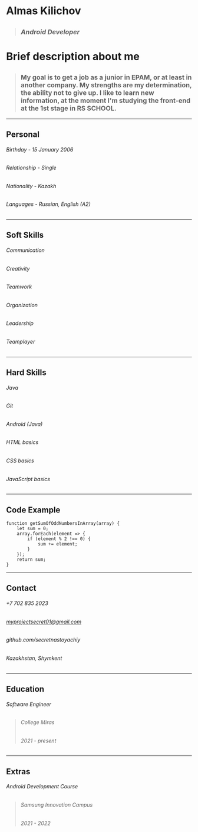 # **Almas Kilichov**
> ## <sub>_Android Developer_</sub> 
# **Brief description about me**
> ## <sub> My goal is to get a job as a junior in EPAM, or at least in another company. My strengths are my determination, the ability not to give up. I like to learn new information, at the moment I'm studying the front-end at the 1st stage in RS SCHOOL. </sub>
---
## **Personal**
###### Birthday - 15 January 2006
###### Relationship - Single
###### Nationality - Kazakh
###### Languages - Russian, English (A2)
---
## **Soft Skills**
###### Communication
###### Creativity
###### Teamwork
###### Organization
###### Leadership
###### Teamplayer
---
## **Hard Skills**
###### Java
###### Git
###### Android (Java)
###### HTML basics
###### CSS basics
###### JavaScript basics
---
## **Code Example**
```
function getSumOfOddNumbersInArray(array) {
    let sum = 0;
    array.forEach(element => {
        if (element % 2 !== 0) {
            sum += element;
        }
    });
    return sum;
}
```
---
## **Contact**
###### +7 702 835 2023
###### myprojectsecret01@gmail.com
###### github.com/secretnastoyachiy
###### Kazakhstan, Shymkent
---
## **Education**
###### Software Engineer
> ###### College Miras
> ###### 2021 - present
---
## **Extras**
###### Android Development Course
> ###### Samsung Innovation Campus
> ###### 2021 - 2022